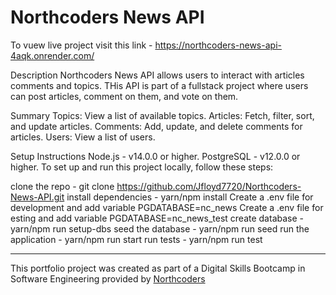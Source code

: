 # Northcoders News API

To vuew live project visit this link - https://northcoders-news-api-4aqk.onrender.com/

Description
Northcoders News API allows users to interact with articles comments and topics. THis API is part of a fullstack project where users can post articles, comment on them, and vote on them.

Summary
Topics: View a list of available topics.
Articles: Fetch, filter, sort, and update articles.
Comments: Add, update, and delete comments for articles.
Users: View a list of users.

Setup Instructions
Node.js - v14.0.0 or higher.
PostgreSQL - v12.0.0 or higher.
To set up and run this project locally, follow these steps:

clone the repo - git clone https://github.com/Jfloyd7720/Northcoders-News-API.git
install dependencies - yarn/npm install
Create a .env file for development and add variable PGDATABASE=nc_news
Create a .env file for esting and add variable PGDATABASE=nc_news_test
create database - yarn/npm run setup-dbs
seed the database - yarn/npm run seed
run the application - yarn/npm run start
run tests - yarn/npm run test

---

This portfolio project was created as part of a Digital Skills Bootcamp in Software Engineering provided by [Northcoders](https://northcoders.com/)
